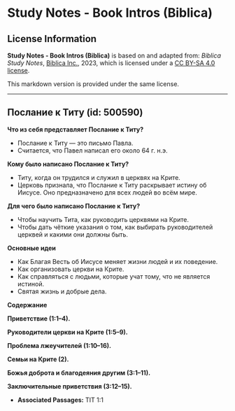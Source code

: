 # Study Notes - Book Intros (Biblica)

## License Information

**Study Notes - Book Intros (Biblica)** is based on and adapted from: _Biblica Study Notes_, [Biblica Inc.](https://www.biblica.com/), 2023, which is licensed under a [CC BY-SA 4.0 license](https://creativecommons.org/licenses/by-sa/4.0/legalcode.en).

This markdown version is provided under the same license.



--------------------------------

## Послание к Титу (id: 500590)

**Что из себя представляет Послание к Титу?**

* Послание к Титу — это письмо Павла.
* Считается, что Павел написал его около 64 г. н.э.

**Кому было написано Послание к Титу?**

* Титу, когда он трудился и служил в церквях на Крите.
* Церковь признала, что Послание к Титу раскрывает истину об Иисусе. Оно предназначено для всех людей во всём мире.

**Для чего было написано Послание к Титу?**

* Чтобы научить Тита, как руководить церквями на Крите.
* Чтобы дать чёткие указания о том, как выбирать руководителей церквей и какими они должны быть.

**Основные идеи**

* Как Благая Весть об Иисусе меняет жизни людей и их поведение.
* Как организовать церкви на Крите.
* Как справляться с людьми, которые учат тому, что не является истиной.
* Святая жизнь и добрые дела.

**Содержание**

**Приветствие (1:1–4\).**

**Руководители церкви на Крите (1:5–9\).**

**Проблема лжеучителей (1:10–16\).**

**Семьи на Крите (2\).**

**Божья доброта и благодеяния другим (3:1–11\).**

**Заключительные приветствия (3:12–15\).**

* **Associated Passages:** TIT 1:1

